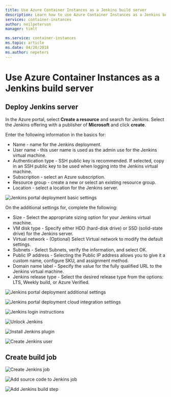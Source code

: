 ```yaml
---
title: Use Azure Container Instances as a Jenkins build server
description: Learn how to use Azure Container Instances as a Jenkins build server.
services: container-instances
author: neilpeterson
manager: timlt

ms.service: container-instances
ms.topic: article
ms.date: 04/20/2018
ms.author: nepeters
---
```


# Use Azure Container Instances as a Jenkins build server

## Deploy Jenkins server

In the Azure portal, select **Create a resource** and search for Jenkins. Select the Jenkins offering with a publisher of **Microsoft** and click **create**.

Enter the following information in the basics for:

- Name - name for the Jenkins deployment.
- User name - this user name is used as the admin use for the Jenkins virtual machine.
- Authentication type - SSH public key is recommended. If selected, copy in an SSH public key to be used when logging into the Jenkins virtual machine.
- Subscription - select an Azure subscription.
- Resource group - create a new or select an existing resource group.
- Location - select a location for the Jenkins server.

![Jenkins portal deployment basic settings](./media/container-instances-jenkins/jenkins-portal-01.png)

On the additional settings for, complete the following:

- Size - Select the appropriate sizing option for your Jenkins virtual machine.
- VM disk type - Specify either HDD (hard-disk drive) or SSD (solid-state drive) for the Jenkins server.
- Virtual network - (Optional) Select Virtual network to modify the default settings.
- Subnets - Select Subnets, verify the information, and select OK.
- Public IP address - Selecting the Public IP address allows you to give it a custom name, configure SKU, and assignment method.
- Domain name label - Specify the value for the fully qualified URL to the Jenkins virtual machine.
- Jenkins release type - Select the desired release type from the options: LTS, Weekly build, or Azure Verified.

![Jenkins portal deployment additional settings](./media/container-instances-jenkins/jenkins-portal-02.png)

![Jenkins portal deployment cloud integration settings](./media/container-instances-jenkins/jenkins-portal-03.png)

![Jenkins login instructions](./media/container-instances-jenkins/jenkins-portal-04.png)

![Unlock Jenkins](./media/container-instances-jenkins/jenkins-portal-05.png)

![Install Jenkins plugin](./media/container-instances-jenkins/jenkins-portal-06.png)

![Create Jenkins user](./media/container-instances-jenkins/jenkins-portal-07.png)

## Create build job

![Create Jenkins job](./media/container-instances-jenkins/jenkins-job-01.png)

![Add source code to Jenkins job](./media/container-instances-jenkins/jenkins-job-02.png)

![Add Jenkins build step](./media/container-instances-jenkins/jenkins-job-03.png)



